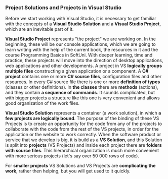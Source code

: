 ### Project Solutions and Projects in Visual Studio

Before we start working with Visual Studio, it is necessary to get familiar with the concepts of a **Visual Studio Solution** and a **Visual Studio Project**, which are an inevitable part of it.

**Visual Studio Project** represents "the project" we are working on. In the beginning, these will be our console applications, which we are going to learn writing with the help of the current book, the resources in it and the course Programming Basics in SoftUni. With deeper learning, time and practice, these projects will move into the direction of desktop applications, web applications and other developments. A project in VS **logically groups multiple files** constructing a given application or a component. A **C# project** contains one or more  **C# source files**, configuration files and other resources. In every C# source file there is one or more **definition of types** (classes or other definitions). In **the classes** there are **methods** (actions), and they contain **a sequence of commands**. It sounds complicated, but with bigger projects a structure like this one is very convenient and allows good organization of the work files.

**Visual Studio Solution** represents a container (a work solution), in which **a few projects are logically bound**. The purpose of the binding of these VS Projects is to create an opportunity for the code from any of the projects to collaborate with the code from the rest of the VS projects, in order for the application or the website to work correctly. When the software product or service that we develop is big, it is build as a **VS Solution**, and this Solution is split into **projects** (VS Projects) and inside each project there are **folders with source files**. This hierarchical organization is much more convenient with more serious projects (let's say over 50 000 rows of code).

For **smaller projects** VS Solutions and VS Projects are **complicating the work**, rather then helping, but you will get used to it quickly.
